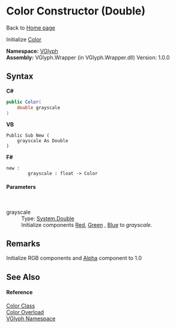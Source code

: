 # Color Constructor (Double)
Back to <a href="Home.md">Home page</a> 

Initialize <a href="T_VGlyph_Color.md">Color</a>

**Namespace:**&nbsp;<a href="N_VGlyph.md">VGlyph</a><br />**Assembly:**&nbsp;VGlyph.Wrapper (in VGlyph.Wrapper.dll) Version: 1.0.0

## Syntax

**C#**<br />
``` C#
public Color(
	double grayscale
)
```

**VB**<br />
``` VB
Public Sub New ( 
	grayscale As Double
)
```

**F#**<br />
``` F#
new : 
        grayscale : float -> Color
```


#### Parameters
&nbsp;<dl><dt>grayscale</dt><dd>Type: <a href="http://msdn2.microsoft.com/en-us/library/643eft0t" target="_blank">System.Double</a><br />Initialize components <a href="P_VGlyph_Color_Red.md">Red</a>, <a href="P_VGlyph_Color_Green.md">Green</a> , <a href="P_VGlyph_Color_Blue.md">Blue</a> to *grayscale*.</dd></dl>

## Remarks
Initialize RGB components and <a href="P_VGlyph_Color_Alpha.md">Alpha</a> component to 1.0

## See Also


#### Reference
<a href="T_VGlyph_Color.md">Color Class</a><br /><a href="Overload_VGlyph_Color__ctor.md">Color Overload</a><br /><a href="N_VGlyph.md">VGlyph Namespace</a><br />